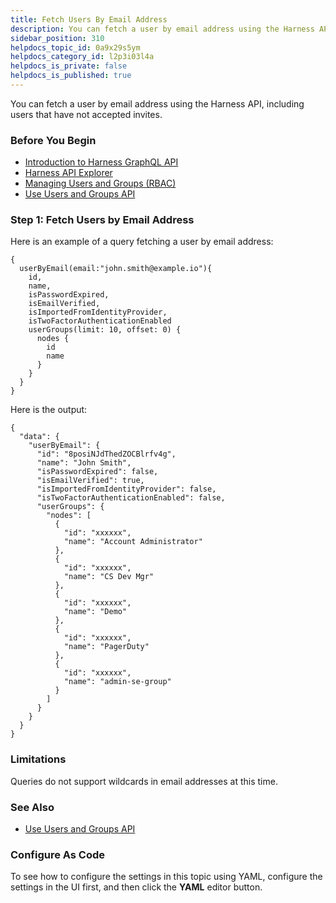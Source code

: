 ```yaml
---
title: Fetch Users By Email Address
description: You can fetch a user by email address using the Harness API, including users that have not accepted invites. In this topic --  Before You Begin. Step 1 --  Fetch Users by Email Address. Limitations. See Al…
sidebar_position: 310
helpdocs_topic_id: 0a9x29s5ym
helpdocs_category_id: l2p3i03l4a
helpdocs_is_private: false
helpdocs_is_published: true
---
```


You can fetch a user by email address using the Harness API, including users that have not accepted invites.


### Before You Begin

* [​Introduction to Harness GraphQL API](harness-api.md)
* [Harness API Explorer](harness-api-explorer.md)
* [Managing Users and Groups (RBAC)](../../security/access-management-howtos/users-and-permissions.md)
* [Use Users and Groups API](sample-queries-create-users-user-groups-and-assign-permissions.md)

### Step 1: Fetch Users by Email Address

Here is an example of a query fetching a user by email address:


```
{  
  userByEmail(email:"john.smith@example.io"){  
    id,  
    name,  
    isPasswordExpired,  
    isEmailVerified,  
    isImportedFromIdentityProvider,  
    isTwoFactorAuthenticationEnabled  
    userGroups(limit: 10, offset: 0) {  
      nodes {  
        id  
        name  
      }  
    }  
  }  
}
```
Here is the output:


```
{  
  "data": {  
    "userByEmail": {  
      "id": "8posiNJdThedZOCBlrfv4g",  
      "name": "John Smith",  
      "isPasswordExpired": false,  
      "isEmailVerified": true,  
      "isImportedFromIdentityProvider": false,  
      "isTwoFactorAuthenticationEnabled": false,  
      "userGroups": {  
        "nodes": [  
          {  
            "id": "xxxxxx",  
            "name": "Account Administrator"  
          },  
          {  
            "id": "xxxxxx",  
            "name": "CS Dev Mgr"  
          },  
          {  
            "id": "xxxxxx",  
            "name": "Demo"  
          },  
          {  
            "id": "xxxxxx",  
            "name": "PagerDuty"  
          },  
          {  
            "id": "xxxxxx",  
            "name": "admin-se-group"  
          }  
        ]  
      }  
    }  
  }  
}
```
### Limitations

Queries do not support wildcards in email addresses at this time.

### See Also

* [Use Users and Groups API](sample-queries-create-users-user-groups-and-assign-permissions.md)

### Configure As Code

To see how to configure the settings in this topic using YAML, configure the settings in the UI first, and then click the **YAML** editor button.

